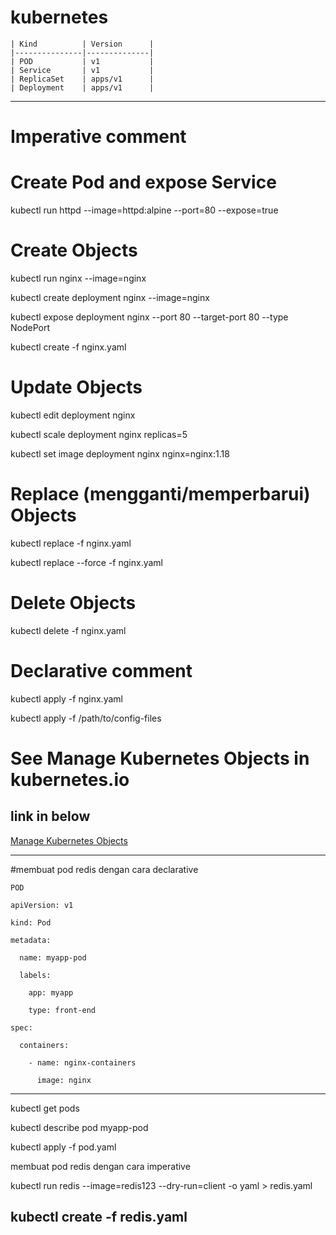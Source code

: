 # kubernetes


    | Kind          | Version      |
    |---------------|--------------|
    | POD           | v1           |
    | Service       | v1           |
    | ReplicaSet    | apps/v1      |
    | Deployment    | apps/v1      |




----------------------------------------------------------------------


# Imperative comment


# Create Pod and expose Service
kubectl run httpd --image=httpd:alpine --port=80 --expose=true


# Create Objects

kubectl run nginx --image=nginx

kubectl create deployment nginx --image=nginx

kubectl expose deployment nginx --port 80 --target-port 80 --type NodePort

kubectl create -f nginx.yaml


# Update Objects

kubectl edit deployment nginx

kubectl scale deployment nginx replicas=5

kubectl set image deployment nginx nginx=nginx:1.18


# Replace (mengganti/memperbarui) Objects

kubectl replace -f nginx.yaml

kubectl replace --force -f nginx.yaml

 
# Delete Objects

kubectl delete -f nginx.yaml




# Declarative comment

kubectl apply -f nginx.yaml

kubectl apply -f /path/to/config-files


# See Manage Kubernetes Objects in kubernetes.io 
## link in below

[Manage Kubernetes Objects](https://kubernetes.io/docs/tasks/manage-kubernetes-objects/)



----------------------------------------------------------------------

#membuat pod redis dengan cara declarative

```
POD

apiVersion: v1

kind: Pod

metadata:

  name: myapp-pod
  
  labels:
  
    app: myapp
    
    type: front-end
    
spec:

  containers:
  
    - name: nginx-containers
    
      image: nginx
``` 

----------------------------------------------------------------------

kubectl get pods

kubectl describe pod myapp-pod

kubectl apply -f pod.yaml


membuat pod redis dengan cara imperative

kubectl run redis --image=redis123 --dry-run=client -o yaml > redis.yaml

kubectl create -f redis.yaml
----------------------------------------------------------------------
